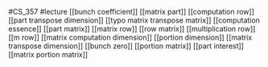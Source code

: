 #CS_357
#lecture
[[bunch coefficient]]
[[matrix part]]
[[computation row]]
[[part transpose dimension]]
[[typo matrix transpose matrix]]
[[computation essence]]
[[part matrix]]
[[matrix row]]
[[row matrix]]
[[multiplication row]]
[[m row]]
[[matrix computation dimension]]
[[portion dimension]]
[[matrix transpose dimension]]
[[bunch zero]]
[[portion matrix]]
[[part interest]]
[[matrix portion matrix]]
